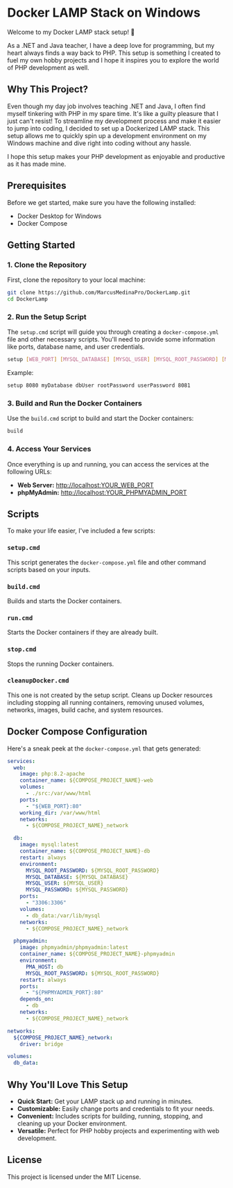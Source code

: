 # Docker LAMP Stack on Windows

Welcome to my Docker LAMP stack setup! 🎉

As a .NET and Java teacher, I have a deep love for programming, but my heart always finds a way back to PHP. This setup is something I created to fuel my own hobby projects and I hope it inspires you to explore the world of PHP development as well.

## Why This Project?

Even though my day job involves teaching .NET and Java, I often find myself tinkering with PHP in my spare time. It's like a guilty pleasure that I just can't resist! To streamline my development process and make it easier to jump into coding, I decided to set up a Dockerized LAMP stack. This setup allows me to quickly spin up a development environment on my Windows machine and dive right into coding without any hassle.

I hope this setup makes your PHP development as enjoyable and productive as it has made mine. 

## Prerequisites

Before we get started, make sure you have the following installed:

- Docker Desktop for Windows
- Docker Compose

## Getting Started

### 1. Clone the Repository

First, clone the repository to your local machine:

```sh
git clone https://github.com/MarcusMedinaPro/DockerLamp.git
cd DockerLamp
```

### 2. Run the Setup Script

The `setup.cmd` script will guide you through creating a `docker-compose.yml` file and other necessary scripts. You'll need to provide some information like ports, database name, and user credentials.

```sh
setup [WEB_PORT] [MYSQL_DATABASE] [MYSQL_USER] [MYSQL_ROOT_PASSWORD] [MYSQL_PASSWORD] [PHPMYADMIN_PORT]
```

Example:

```sh
setup 8080 myDatabase dbUser rootPassword userPassword 8081
```

### 3. Build and Run the Docker Containers

Use the `build.cmd` script to build and start the Docker containers:

```sh
build
```

### 4. Access Your Services

Once everything is up and running, you can access the services at the following URLs:

- **Web Server:** [http://localhost:YOUR_WEB_PORT](http://localhost:YOUR_WEB_PORT)
- **phpMyAdmin:** [http://localhost:YOUR_PHPMYADMIN_PORT](http://localhost:YOUR_PHPMYADMIN_PORT)

## Scripts

To make your life easier, I've included a few scripts:

### `setup.cmd`

This script generates the `docker-compose.yml` file and other command scripts based on your inputs.

### `build.cmd`

Builds and starts the Docker containers.

### `run.cmd`

Starts the Docker containers if they are already built.

### `stop.cmd`

Stops the running Docker containers.

### `cleanupDocker.cmd`

This one is not created by the setup script. Cleans up Docker resources including stopping all running containers, removing unused volumes, networks, images, build cache, and system resources.

## Docker Compose Configuration

Here's a sneak peek at the `docker-compose.yml` that gets generated:

```yaml
services:
  web:
    image: php:8.2-apache
    container_name: ${COMPOSE_PROJECT_NAME}-web
    volumes:
      - ./src:/var/www/html
    ports:
      - "${WEB_PORT}:80"
    working_dir: /var/www/html
    networks:
      - ${COMPOSE_PROJECT_NAME}_network

  db:
    image: mysql:latest
    container_name: ${COMPOSE_PROJECT_NAME}-db
    restart: always
    environment:
      MYSQL_ROOT_PASSWORD: ${MYSQL_ROOT_PASSWORD}
      MYSQL_DATABASE: ${MYSQL_DATABASE}
      MYSQL_USER: ${MYSQL_USER}
      MYSQL_PASSWORD: ${MYSQL_PASSWORD}
    ports:
      - "3306:3306"
    volumes:
      - db_data:/var/lib/mysql
    networks:
      - ${COMPOSE_PROJECT_NAME}_network

  phpmyadmin:
    image: phpmyadmin/phpmyadmin:latest
    container_name: ${COMPOSE_PROJECT_NAME}-phpmyadmin
    environment:
      PMA_HOST: db
      MYSQL_ROOT_PASSWORD: ${MYSQL_ROOT_PASSWORD}
    restart: always
    ports:
      - "${PHPMYADMIN_PORT}:80"
    depends_on:
      - db
    networks:
      - ${COMPOSE_PROJECT_NAME}_network

networks:
  ${COMPOSE_PROJECT_NAME}_network:
    driver: bridge

volumes:
  db_data:
```

## Why You'll Love This Setup

- **Quick Start:** Get your LAMP stack up and running in minutes.
- **Customizable:** Easily change ports and credentials to fit your needs.
- **Convenient:** Includes scripts for building, running, stopping, and cleaning up your Docker environment.
- **Versatile:** Perfect for PHP hobby projects and experimenting with web development.

## License

This project is licensed under the MIT License.
